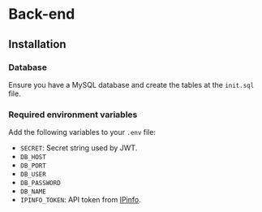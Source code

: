 # Back-end

## Installation

### Database

Ensure you have a MySQL database and create the tables at the `init.sql` file.

### Required environment variables

Add the following variables to your `.env` file:

- `SECRET`: Secret string used by JWT.
- `DB_HOST`
- `DB_PORT`
- `DB_USER`
- `DB_PASSWORD`
- `DB_NAME`
- `IPINFO_TOKEN`: API token from [IPinfo](https://ipinfo.io/).
